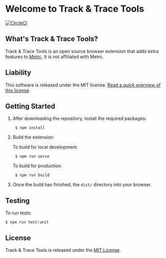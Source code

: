 # Welcome to Track & Trace Tools

[![CircleCI](https://dl.circleci.com/status-badge/img/gh/msfrisbie/track-trace-tools/tree/master.svg?style=svg)](https://dl.circleci.com/status-badge/redirect/gh/msfrisbie/track-trace-tools/tree/master)

## What's Track & Trace Tools?

Track & Trace Tools is an open source browser extension that adds extra features to [Metrc](https://www.metrc.com). It is not affiliated with Metrc.

## Liability

This software is released under the MIT license. [Read a quick overview of this license](https://choosealicense.com/licenses/mit/).

## Getting Started

1. After downloading the repository, install the required packages:

        $ npm install

2. Build the extension:

    To build for local development:

        $ npm run serve

    To build for production:

        $ npm run build

3. Once the build has finished, the `dist/` directory into your browser.

## Testing

To run tests:

    $ npm run test:unit

## License

Track & Trace Tools is released under the [MIT License](https://opensource.org/licenses/MIT).
